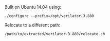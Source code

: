 Built on Ubuntu 14.04 using:

    ./configure --prefix=/opt/verilator-3.880

Relocate to a different path:

    /path/to/extracted/verilator-3.880/relocate.sh